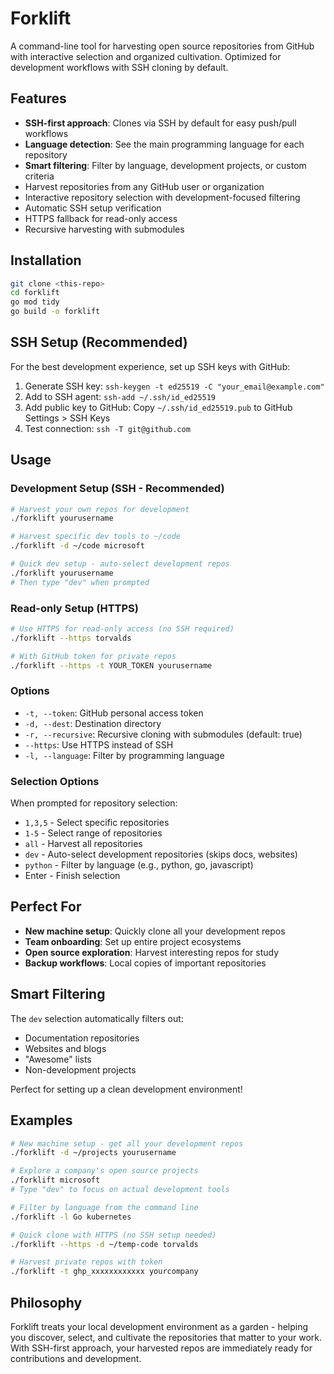 # Forklift

A command-line tool for harvesting open source repositories from GitHub with interactive selection and organized cultivation. Optimized for development workflows with SSH cloning by default.

## Features

- **SSH-first approach**: Clones via SSH by default for easy push/pull workflows
- **Language detection**: See the main programming language for each repository
- **Smart filtering**: Filter by language, development projects, or custom criteria
- Harvest repositories from any GitHub user or organization  
- Interactive repository selection with development-focused filtering
- Automatic SSH setup verification
- HTTPS fallback for read-only access
- Recursive harvesting with submodules

## Installation

```bash
git clone <this-repo>
cd forklift
go mod tidy
go build -o forklift
```

## SSH Setup (Recommended)

For the best development experience, set up SSH keys with GitHub:

1. Generate SSH key: `ssh-keygen -t ed25519 -C "your_email@example.com"`
2. Add to SSH agent: `ssh-add ~/.ssh/id_ed25519`
3. Add public key to GitHub: Copy `~/.ssh/id_ed25519.pub` to GitHub Settings > SSH Keys
4. Test connection: `ssh -T git@github.com`

## Usage

### Development Setup (SSH - Recommended)

```bash
# Harvest your own repos for development
./forklift yourusername

# Harvest specific dev tools to ~/code
./forklift -d ~/code microsoft

# Quick dev setup - auto-select development repos
./forklift yourusername
# Then type "dev" when prompted
```

### Read-only Setup (HTTPS)

```bash
# Use HTTPS for read-only access (no SSH required)
./forklift --https torvalds

# With GitHub token for private repos
./forklift --https -t YOUR_TOKEN yourusername
```

### Options

- `-t, --token`: GitHub personal access token
- `-d, --dest`: Destination directory  
- `-r, --recursive`: Recursive cloning with submodules (default: true)
- `--https`: Use HTTPS instead of SSH
- `-l, --language`: Filter by programming language

### Selection Options

When prompted for repository selection:
- `1,3,5` - Select specific repositories
- `1-5` - Select range of repositories  
- `all` - Harvest all repositories
- `dev` - Auto-select development repositories (skips docs, websites)
- `python` - Filter by language (e.g., python, go, javascript)
- Enter - Finish selection

## Perfect For

- **New machine setup**: Quickly clone all your development repos
- **Team onboarding**: Set up entire project ecosystems  
- **Open source exploration**: Harvest interesting repos for study
- **Backup workflows**: Local copies of important repositories

## Smart Filtering

The `dev` selection automatically filters out:
- Documentation repositories
- Websites and blogs
- "Awesome" lists
- Non-development projects

Perfect for setting up a clean development environment!

## Examples

```bash
# New machine setup - get all your development repos
./forklift -d ~/projects yourusername

# Explore a company's open source projects
./forklift microsoft
# Type "dev" to focus on actual development tools

# Filter by language from the command line
./forklift -l Go kubernetes

# Quick clone with HTTPS (no SSH setup needed)
./forklift --https -d ~/temp-code torvalds

# Harvest private repos with token
./forklift -t ghp_xxxxxxxxxxxx yourcompany
```

## Philosophy

Forklift treats your local development environment as a garden - helping you discover, select, and cultivate the repositories that matter to your work. With SSH-first approach, your harvested repos are immediately ready for contributions and development.